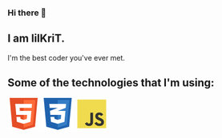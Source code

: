 ### Hi there 👋

## I am lilKriT.

I'm the best coder you've ever met.

## Some of the technologies that I'm using:

<div class="technologies">
<img src="./img/html5 icon.svg" width="64">
<img src="./img/css3 icon.svg" width="64">
<img src="./img/js icon.svg" width="64">
</div>

<!--

**lilKriT/lilKriT** is a ✨ _special_ ✨ repository because its `README.md` (this file) appears on your GitHub profile.

Here are some ideas to get you started:

- 🔭 I’m currently working on ...
- 🌱 I’m currently learning ...
- 👯 I’m looking to collaborate on ...
- 🤔 I’m looking for help with ...
- 💬 Ask me about ...
- 📫 How to reach me: ...
- 😄 Pronouns: ...
- ⚡ Fun fact: ...
-->
